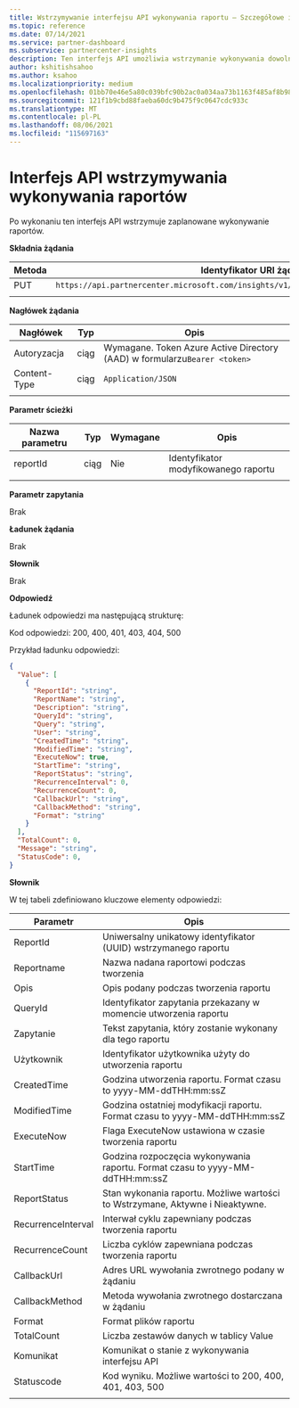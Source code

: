 ```yaml
---
title: Wstrzymywanie interfejsu API wykonywania raportu — Szczegółowe informacje danych
ms.topic: reference
ms.date: 07/14/2021
ms.service: partner-dashboard
ms.subservice: partnercenter-insights
description: Ten interfejs API umożliwia wstrzymanie wykonywania dowolnego raportu w Partner Center szczegółowych informacji.
author: kshitishsahoo
ms.author: ksahoo
ms.localizationpriority: medium
ms.openlocfilehash: 01bb70e46e5a80c039bfc90b2ac0a034aa73b1163f485af8b98676d756b73e18
ms.sourcegitcommit: 121f1b9cbd88faeba60dc9b475f9c0647cdc933c
ms.translationtype: MT
ms.contentlocale: pl-PL
ms.lasthandoff: 08/06/2021
ms.locfileid: "115697163"
---
```

# <a name="pause-report-executions-api"></a>Interfejs API wstrzymywania wykonywania raportów

Po wykonaniu ten interfejs API wstrzymuje zaplanowane wykonywanie raportów.

**Składnia żądania**

|    Metoda    |    Identyfikator URI żądania    |
|    ----    |    ----    |
|    PUT    |    `https://api.partnercenter.microsoft.com/insights/v1/mpn/ScheduledReport/pause/{ReportID}`    |
|        |        |

**Nagłówek żądania**

|    Nagłówek    |    Typ    |    Opis    |
|    ----    |    ----    |    ----    |
|    Autoryzacja    |    ciąg    |    Wymagane. Token Azure Active Directory (AAD) w formularzu`Bearer <token>`    |
|    Content-Type    |    ciąg    |    `Application/JSON`    |
|        |        |        |

**Parametr ścieżki**

|    Nazwa parametru    |    Typ    |    Wymagane    |    Opis    |
|    ----    |    ----    |    ----    |    ----    |
|    reportId     |    ciąg    |    Nie    |    Identyfikator modyfikowanego raportu     |
|        |        |        |        |

**Parametr zapytania**

Brak

**Ładunek żądania**

Brak

**Słownik**

Brak

**Odpowiedź**

Ładunek odpowiedzi ma następującą strukturę:

Kod odpowiedzi: 200, 400, 401, 403, 404, 500

Przykład ładunku odpowiedzi:

```json
{ 
  "Value": [ 
    { 
      "ReportId": "string", 
      "ReportName": "string", 
      "Description": "string", 
      "QueryId": "string", 
      "Query": "string", 
      "User": "string", 
      "CreatedTime": "string", 
      "ModifiedTime": "string", 
      "ExecuteNow": true, 
      "StartTime": "string", 
      "ReportStatus": "string", 
      "RecurrenceInterval": 0, 
      "RecurrenceCount": 0, 
      "CallbackUrl": "string", 
      "CallbackMethod": "string", 
      "Format": "string" 
    } 
  ], 
  "TotalCount": 0, 
  "Message": "string", 
  "StatusCode": 0, 
} 
```

**Słownik**

W tej tabeli zdefiniowano kluczowe elementy odpowiedzi:

|    Parametr    |    Opis    |
|    ----    |    ----    |
|    ReportId     |    Uniwersalny unikatowy identyfikator (UUID) wstrzymanego raportu     |
|    Reportname     |    Nazwa nadana raportowi podczas tworzenia     |
|    Opis     |    Opis podany podczas tworzenia raportu     |
|    QueryId     |    Identyfikator zapytania przekazany w momencie utworzenia raportu     |
|    Zapytanie     |    Tekst zapytania, który zostanie wykonany dla tego raportu     |
|    Użytkownik     |    Identyfikator użytkownika użyty do utworzenia raportu     |
|    CreatedTime     |    Godzina utworzenia raportu. Format czasu to yyyy-MM-ddTHH:mm:ssZ     |
|    ModifiedTime     |    Godzina ostatniej modyfikacji raportu. Format czasu to yyyy-MM-ddTHH:mm:ssZ     |
|    ExecuteNow     |    Flaga ExecuteNow ustawiona w czasie tworzenia raportu     |
|    StartTime     |    Godzina rozpoczęcia wykonywania raportu. Format czasu to yyyy-MM-ddTHH:mm:ssZ     |
|    ReportStatus     |    Stan wykonania raportu. Możliwe wartości to Wstrzymane, Aktywne i Nieaktywne.     |
|    RecurrenceInterval     |    Interwał cyklu zapewniany podczas tworzenia raportu     |
|    RecurrenceCount     |    Liczba cyklów zapewniana podczas tworzenia raportu     |
|    CallbackUrl     |    Adres URL wywołania zwrotnego podany w żądaniu     |
|    CallbackMethod    |    Metoda wywołania zwrotnego dostarczana w żądaniu    |
|    Format     |    Format plików raportu     |
|    TotalCount     |    Liczba zestawów danych w tablicy Value     |
|    Komunikat     |    Komunikat o stanie z wykonywania interfejsu API     |
|    Statuscode     |    Kod wyniku. Możliwe wartości to 200, 400, 401, 403, 500     |
|        |        |

